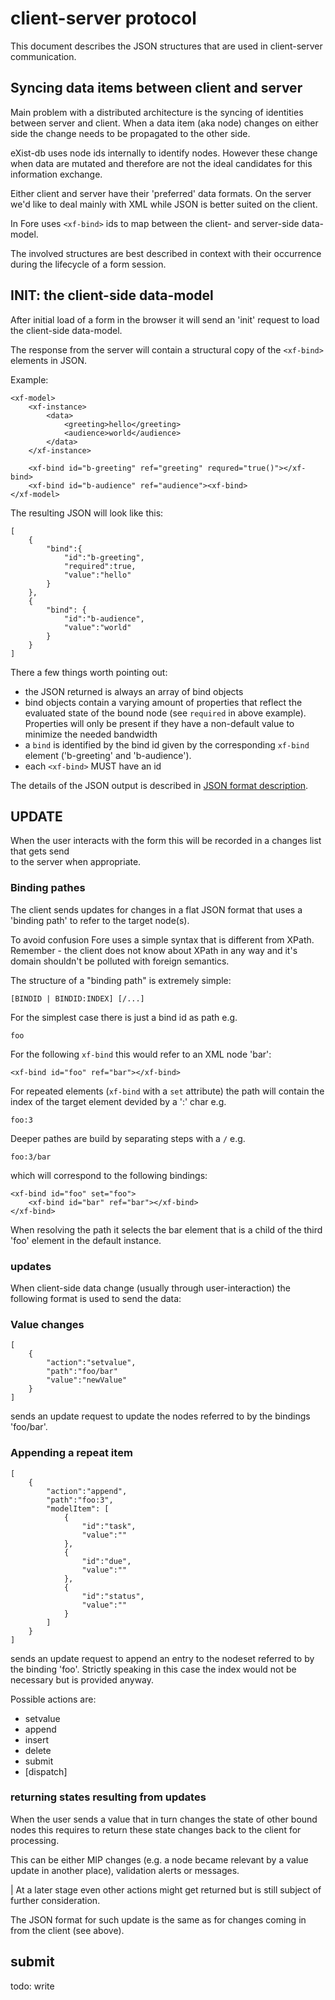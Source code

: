 # client-server protocol

This document describes the JSON structures that are used in client-server communication.


## Syncing data items between client and server

Main problem with a distributed architecture is the syncing of identities between server
and client. When a data item (aka node) changes on either side the change needs
to be propagated to the other side. 

eXist-db uses node ids internally to identify nodes. However these change when
data are mutated and therefore are not the ideal candidates for this information
exchange. 

Either client and server have their 'preferred' data formats. On the server we'd like to deal mainly
with XML while JSON is better suited on the client.


In Fore uses `<xf-bind>` ids to map between the client- and server-side data-model.
 
The involved structures are best described in context with their occurrence during the
lifecycle of a form session.

 
## INIT: the client-side data-model

After initial load of a form in the browser it will send an 'init' request to load the client-side data-model. 

The response from the server will contain a structural copy of the `<xf-bind>` elements in JSON.

Example:

```
<xf-model>
    <xf-instance>
        <data>
            <greeting>hello</greeting>
            <audience>world</audience>
        </data>
    </xf-instance>
    
    <xf-bind id="b-greeting" ref="greeting" requred="true()"></xf-bind>
    <xf-bind id="b-audience" ref="audience"><xf-bind> 
</xf-model>
```


The resulting JSON will look like this:

```
[
    {
        "bind":{
            "id":"b-greeting",
            "required":true,
            "value":"hello"
        }
    },
    {
        "bind": {
            "id":"b-audience",
            "value":"world"
        }
    }
]
```

There a few things worth pointing out:

* the JSON returned is always an array of bind objects
* bind objects contain a varying amount of properties that reflect the evaluated
state of the bound node (see `required` in above example). Properties will only be present
if they have a non-default value to minimize the needed bandwidth
* a `bind` is identified by the bind id given by the corresponding `xf-bind` element
 ('b-greeting' and 'b-audience').
* each `<xf-bind>` MUST have an id


The details of the JSON output is described in [JSON format description](json.md).


## UPDATE

When the user interacts with the form this will be recorded in a changes list that gets send  
to the server when appropriate.

###  Binding pathes

The client sends updates for changes in a flat JSON format that uses a 'binding path' to refer
to the target node(s).


To avoid confusion Fore uses a simple syntax that is different from XPath. Remember - the
client does not know about XPath in any way and it's domain shouldn't be 
polluted with foreign semantics. 

The structure of a "binding path" is extremely simple:

```
[BINDID | BINDID:INDEX] [/...]
```

For the simplest case there is just a bind id as path e.g.

```
foo
``` 
 
For the following `xf-bind` this would refer to an XML node 'bar':

```
<xf-bind id="foo" ref="bar"></xf-bind>
```

For repeated elements (`xf-bind` with a `set` attribute) the path will contain
the index of the target element devided by a ':' char e.g.

```
foo:3
```

Deeper pathes are build by separating steps with a `/` e.g.

```
foo:3/bar
``` 
which will correspond to the following bindings:

```
<xf-bind id="foo" set="foo">
    <xf-bind id="bar" ref="bar"></xf-bind>
</xf-bind>
```

When resolving the path it selects the bar element that is a child of the third
'foo' element in the default instance.


### updates

When client-side data change (usually through user-interaction) the following format
is used to send the data:


### Value changes

```
[
    {
        "action":"setvalue",
        "path":"foo/bar"
        "value":"newValue"
    }
]
```

sends an update request to update the nodes referred to by the bindings 'foo/bar'.

### Appending a repeat item

```
[
    {
        "action":"append",
        "path":"foo:3",
        "modelItem": [
            {
                "id":"task",
                "value":""
            },
            {
                "id":"due",
                "value":""
            },
            {
                "id":"status",
                "value":""
            }
        ]
    }
]
```

sends an update request to append an entry to the nodeset referred to by the binding
'foo'. Strictly speaking in this case the index would not be necessary but is provided anyway.

Possible actions are:
* setvalue
* append
* insert
* delete
* submit
* [dispatch]



### returning states resulting from updates

When the user sends a value that in turn changes the state of other bound nodes this requires to return these
state changes back to the client for processing. 

This can be either MIP changes (e.g. a node became relevant by a value update in another place), validation alerts or
messages. 

| At a later stage even other actions might get returned but is still subject of further consideration.

The JSON format for such update is the same as for changes coming in from the client (see above).

## submit

todo: write
